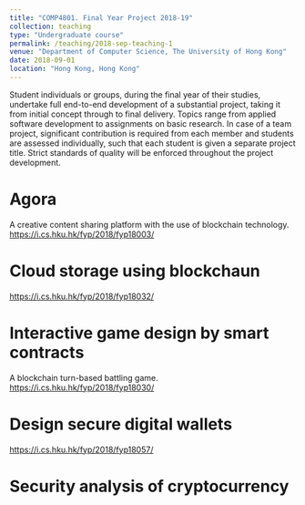 ```yaml
---
title: "COMP4801. Final Year Project 2018-19"
collection: teaching
type: "Undergraduate course"
permalink: /teaching/2018-sep-teaching-1
venue: "Department of Computer Science, The University of Hong Kong"
date: 2018-09-01
location: "Hong Kong, Hong Kong"
---
```


Student individuals or groups, during the final year of their studies, undertake full end-to-end development of a substantial project, taking it from initial concept through to final delivery. Topics range from applied software development to assignments on basic research. In case of a team project, significant contribution is required from each member and students are assessed individually, such that each student is given a separate project title. Strict standards of quality will be enforced throughout the project development.

Agora
======
A creative content sharing platform with the use of blockchain technology.<br/>
<a>https://i.cs.hku.hk/fyp/2018/fyp18003/</a>

Cloud storage using blockchaun
======
<a>https://i.cs.hku.hk/fyp/2018/fyp18032/</a>

Interactive game design by smart contracts
======
A blockchain turn-based battling game.<br/>
<a>https://i.cs.hku.hk/fyp/2018/fyp18030/</a>

Design secure digital wallets
======
<a>https://i.cs.hku.hk/fyp/2018/fyp18057/</a>

Security analysis of cryptocurrency
======
